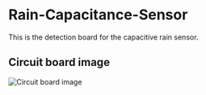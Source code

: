 # Rain-Capacitance-Sensor
This is the detection board for the capacitive rain sensor.

## Circuit board image
![Circuit board image](https://raw.githubusercontent.com/naoto64/Capacitive-Rain-Detector/main/rain-capacitance-sensor.jpg)
